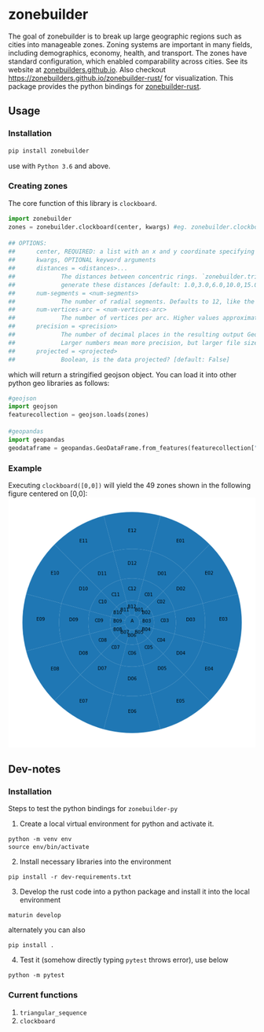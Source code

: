 # zonebuilder
The goal of zonebuilder is to break up large geographic regions such as cities into manageable zones. Zoning systems are important in many fields, including demographics, economy, health, and transport. The zones have standard configuration, which enabled comparability across cities. See its website at [zonebuilders.github.io](https://zonebuilders.github.io).
Also checkout https://zonebuilders.github.io/zonebuilder-rust/ for visualization.
This package provides the python bindings for [zonebuilder-rust](https://github.com/zonebuilders/zonebuilder-rust).

## Usage
### Installation
```python
pip install zonebuilder
```
use with `Python 3.6` and above.

### Creating zones
The core function of this library is `clockboard`. 

```python
import zonebuilder
zones = zonebuilder.clockboard(center, kwargs) #eg. zonebuilder.clockboard([0,0])

## OPTIONS:
##      center, REQUIRED: a list with an x and y coordinate specifying the center of the region of interest
##      kwargs, OPTIONAL keyword arguments
##      distances = <distances>...
##             The distances between concentric rings. `zonebuilder.triangular_sequence` is useful to 
##             generate these distances [default: 1.0,3.0,6.0,10.0,15.0] given by triangular_sequence(5)
##      num-segments = <num-segments>
##             The number of radial segments. Defaults to 12, like the hours on a clock [default: 12]
##      num-vertices-arc = <num-vertices-arc>
##             The number of vertices per arc. Higher values approximate a circle more accurately [default: 10]
##      precision = <precision>
##             The number of decimal places in the resulting output GeoJSON files. Set to 6 by default. 
##             Larger numbers mean more precision, but larger file sizes [default: 6]
##      projected = <projected>
##             Boolean, is the data projected? [default: False]
```
which will return a stringified geojson object. You can load it into other python geo libraries as follows:
```python
#geojson
import geojson
featurecollection = geojson.loads(zones)

#geopandas
import geopandas
geodataframe = geopandas.GeoDataFrame.from_features(featurecollection["features"])
```
### Example
Executing `clockboard([0,0])` will yield the 49 zones shown in the following figure centered on [0,0]:
![image info](./images/default_clockboard.png)

## Dev-notes
### Installation
Steps to test the python bindings for `zonebuilder-py`
1. Create a local virtual environment for python and activate it.
```
python -m venv env
source env/bin/activate
```
2. Install necessary libraries into the environment
```
pip install -r dev-requirements.txt
```
3. Develop the rust code into a python package and install it into the local environment
```
maturin develop
```
alternately you can also
```
pip install .
```
4. Test it (somehow directly typing `pytest` throws error), use below
```
python -m pytest
```

### Current functions
1. `triangular_sequence`
2. `clockboard`